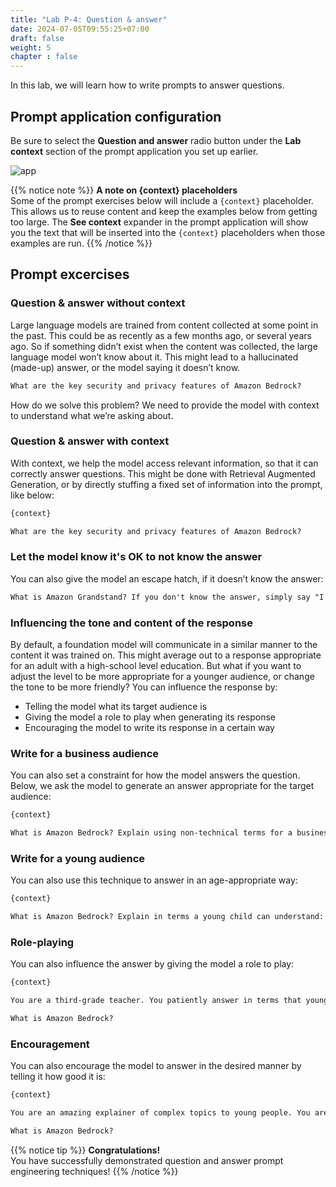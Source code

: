 ```yaml
---
title: "Lab P-4: Question & answer"
date: 2024-07-05T09:55:25+07:00
draft: false
weight: 5
chapter : false
---
```


In this lab, we will learn how to write prompts to answer questions.

## Prompt application configuration
Be sure to select the **Question and answer** radio button under the **Lab context** section of the prompt application you set up earlier.

![app](/images/2-Bedrock/prompteng/P-1/context-qanda.png)

{{% notice note %}}
**A note on {context} placeholders**\
Some of the prompt exercises below will include a `{context}` placeholder. This allows us to reuse content and keep the examples below from getting too large. The **See context** expander in the prompt application will show you the text that will be inserted into the `{context}` placeholders when those examples are run.
{{% /notice %}}

## Prompt excercises

### Question & answer without context
Large language models are trained from content collected at some point in the past. This could be as recently as a few months ago, or several years ago. So if something didn’t exist when the content was collected, the large language model won’t know about it. This might lead to a hallucinated (made-up) answer, or the model saying it doesn’t know.

```txt
What are the key security and privacy features of Amazon Bedrock?
```

How do we solve this problem? We need to provide the model with context to understand what we’re asking about.

### Question & answer with context
With context, we help the model access relevant information, so that it can correctly answer questions. This might be done with Retrieval Augmented Generation, or by directly stuffing a fixed set of information into the prompt, like below:

```txt
{context}

What are the key security and privacy features of Amazon Bedrock?
```

### Let the model know it's OK to not know the answer
You can also give the model an escape hatch, if it doesn’t know the answer:

```txt
What is Amazon Grandstand? If you don't know the answer, simply say "I don't know":
```

### Influencing the tone and content of the response
By default, a foundation model will communicate in a similar manner to the content it was trained on. This might average out to a response appropriate for an adult with a high-school level education. But what if you want to adjust the level to be more appropriate for a younger audience, or change the tone to be more friendly? You can influence the response by:

- Telling the model what its target audience is
- Giving the model a role to play when generating its response
- Encouraging the model to write its response in a certain way

### Write for a business audience
You can also set a constraint for how the model answers the question. Below, we ask the model to generate an answer appropriate for the target audience:

```txt
{context}

What is Amazon Bedrock? Explain using non-technical terms for a business audience:
```

### Write for a young audience
You can also use this technique to answer in an age-appropriate way:

```txt
{context}

What is Amazon Bedrock? Explain in terms a young child can understand:
```

### Role-playing
You can also influence the answer by giving the model a role to play:

```txt
{context}

You are a third-grade teacher. You patiently answer in terms that young children can understand. Answer the following question:

What is Amazon Bedrock?
```

### Encouragement
You can also encourage the model to answer in the desired manner by telling it how good it is:

```txt
{context}

You are an amazing explainer of complex topics to young people. You are going to a great job answering the following question in terms a young child can understand!

What is Amazon Bedrock?
```

{{% notice tip %}}
**Congratulations!**\
You have successfully demonstrated question and answer prompt engineering techniques!
{{% /notice %}}

